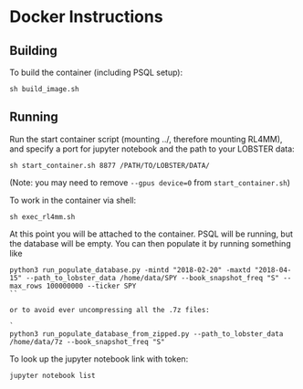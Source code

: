 # Docker Instructions

## Building

To build the container (including PSQL setup):

```
sh build_image.sh
```

## Running

Run the start container script (mounting ../, therefore mounting RL4MM), and specify a port for jupyter notebook and the path to your LOBSTER data:

```
sh start_container.sh 8877 /PATH/TO/LOBSTER/DATA/
```

(Note: you may need to remove ```--gpus device=0``` from ```start_container.sh```)

To work in the container via shell:

```
sh exec_rl4mm.sh
```

At this point you will be attached to the container. PSQL will be running, but
the database will be empty. You can then populate it by running something like

```
python3 run_populate_database.py -mintd "2018-02-20" -maxtd "2018-04-15" --path_to_lobster_data /home/data/SPY --book_snapshot_freq "S" --max_rows 100000000 --ticker SPY
``

or to avoid ever uncompressing all the .7z files:

`
python3 run_populate_database_from_zipped.py --path_to_lobster_data /home/data/7z --book_snapshot_freq "S"
```

To look up the jupyter notebook link with token:

```
jupyter notebook list
```

